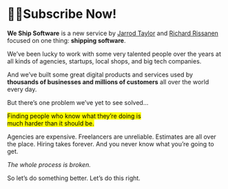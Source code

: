 # Subscribe Now!

**We Ship Software** is a new service by [Jarrod Taylor][rjt] and
[Richard Rissanen][rar] focused on one thing: **shipping software**.

<!-- TODO: Add testimonials. -->

We’ve been lucky to work with some very talented people over the years at all
kinds of agencies, startups, local shops, and big tech companies. 

And we’ve built some great digital products and services used by
**thousands of businesses and millions of customers**
all over the world every day.

But there’s one problem we’ve yet to see solved…

<p>
  <mark>Finding people who know what they’re doing is</mark>
<br />
  <mark>much harder than it should be.</mark>
</p>

Agencies are expensive. Freelancers are unreliable.
Estimates are all over the place. Hiring takes forever.
And you never know what you’re going to get.
<!-- A few more of these. -->

_The whole process is broken._

So let’s do something better. Let’s do this right.

[rjt]: http://jarrodtaylor.me/readme
[rar]: https://richard.is
[email]: mailto:email@weshipsoftware.com

<style>h1::before {content: "🧑‍💻";}</style>
